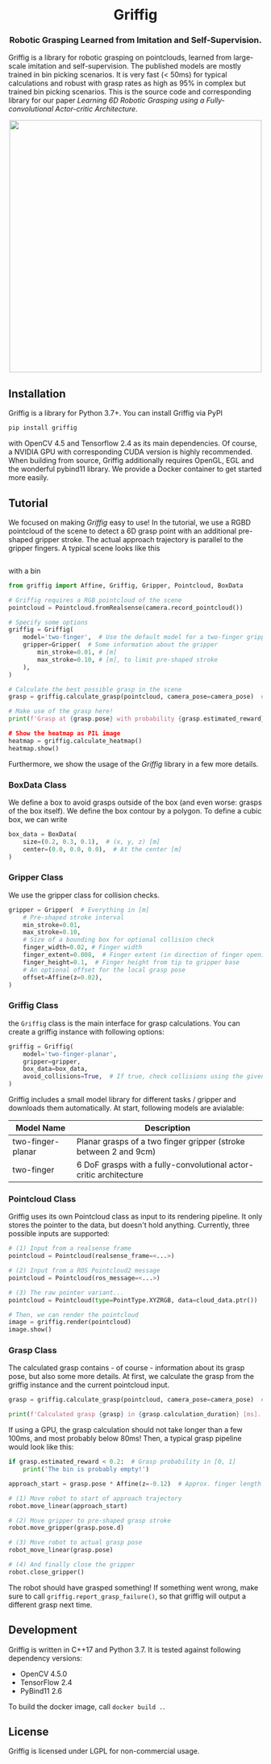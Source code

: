 <div align="center">
  <h1 align="center">Griffig</h1>
  <h3 align="center">
    Robotic Grasping Learned from Imitation and Self-Supervision.
  </h3>
</div>

Griffig is a library for robotic grasping on pointclouds, learned from large-scale imitation and self-supervision. The published models are mostly trained in bin picking scenarios. It is very fast (< 50ms) for typical calculations and robust with grasp rates as high as 95% in complex but trained bin picking scenarios. This is the source code and corresponding library for our paper *Learning 6D Robotic Grasping using a Fully-convolutional Actor-critic Architecture*.

[<div align="center"><img width="500" src="https://raw.githubusercontent.com/pantor/inja/master/doc/systemnew-sm.JPG"></div>](https://github.com/pantor/inja/releases)


## Installation

Griffig is a library for Python 3.7+. You can install Griffig via PyPI
```bash
pip install griffig
```
with OpenCV 4.5 and Tensorflow 2.4 as its main dependencies. Of course, a NVIDIA GPU with corresponding CUDA version is highly recommended. When building from source, Griffig additionally requires OpenGL, EGL and the wonderful pybind11 library. We provide a Docker container to get started more easily.


## Tutorial

We focused on making *Griffig* easy to use! In the tutorial, we use a RGBD pointcloud of the scene to detect a 6D grasp point with an additional pre-shaped gripper stroke. The actual approach trajectory is parallel to the gripper fingers. A typical scene looks like this

<image>

with a bin


```python
from griffig import Affine, Griffig, Gripper, Pointcloud, BoxData

# Griffig requires a RGB pointcloud of the scene
pointcloud = Pointcloud.fromRealsense(camera.record_pointcloud())

# Specify some options
griffig = Griffig(
    model='two-finger',  # Use the default model for a two-finger gripper
    gripper=Gripper(  # Some information about the gripper
        min_stroke=0.01, # [m]
        max_stroke=0.10, # [m], to limit pre-shaped stroke
    ),
)

# Calculate the best possible grasp in the scene
grasp = griffig.calculate_grasp(pointcloud, camera_pose=camera_pose)  # Get grasp in the global frame using the camera pose

# Make use of the grasp here!
print(f'Grasp at {grasp.pose} with probability {grasp.estimated_reward})

# Show the heatmap as PIL image
heatmap = griffig.calculate_heatmap()
heatmap.show()
```

Furthermore, we show the usage of the *Griffig* library in a few more details.


### BoxData Class

We define a box to avoid grasps outside of the box (and even worse: grasps of the box itself). We define the box contour by a polygon. To define a cubic box, we can write

```python
box_data = BoxData(
    size=(0.2, 0.3, 0.1),  # (x, y, z) [m]
    center=(0.0, 0.0, 0.0),  # At the center [m]
)
```

### Gripper Class

We use the gripper class for collision checks.

```python
gripper = Gripper(  # Everything in [m]
    # Pre-shaped stroke interval
    min_stroke=0.01,
    max_stroke=0.10,
    # Size of a bounding box for optional collision check
    finger_width=0.02, # Finger width
    finger_extent=0.008,  # Finger extent (in direction of finger opening/closing)
    finger_height=0.1,  # Finger height from tip to gripper base
    # An optional offset for the local grasp pose
    offset=Affine(z=0.02),
)
```

### Griffig Class

the `Griffig` class is the main interface for grasp calculations. You can create a griffig instance with following options:

```python
griffig = Griffig(
    model='two-finger-planar',
    gripper=gripper,
    box_data=box_data,
    avoid_collisions=True,  # If true, check collisions using the given pointcloud and gripper data
)
```

Griffig includes a small model library for different tasks / gripper and downloads them automatically. At start, following models are avialable:

Model Name         | Description
------------------ | ------------------------------------------------------------------
two-finger-planar  | Planar grasps of a two finger gripper (stroke between 2 and 9cm)
two-finger         | 6 DoF grasps with a fully-convolutional actor-critic architecture


### Pointcloud Class

Griffig uses its own Pointcloud class as input to its rendering pipeline. It only stores the pointer to the data, but doesn't hold anything. Currently, three possible inputs are supported:

```python
# (1) Input from a realsense frame
pointcloud = Pointcloud(realsense_frame=<...>)

# (2) Input from a ROS Pointcloud2 message
pointcloud = Pointcloud(ros_message=<...>)

# (3) The raw pointer variant...
pointcloud = Pointcloud(type=PointType.XYZRGB, data=cloud_data.ptr())

# Then, we can render the pointcloud
image = griffig.render(pointcloud)
image.show()
```

### Grasp Class

The calculated grasp contains - of course - information about its grasp pose, but also some more details. At first, we calculate the grasp from the griffig instance and the current pointcloud input.

```python
grasp = griffig.calculate_grasp(pointcloud, camera_pose=camera_pose)  # Get grasp in the global frame using the camera pose

print(f'Calculated grasp {grasp} in {grasp.calculation_duration} [ms].')  # Calculation duration in [ms]
```

If using a GPU, the grasp calculation should not take longer than a few 100ms, and most probably below 80ms! Then, a typical grasp pipeline would look like this:

```python
if grasp.estimated_reward < 0.2:  # Grasp probability in [0, 1]
    print('The bin is probably empty!')

approach_start = grasp.pose * Affine(z=-0.12)  # Approx. finger length [m]

# (1) Move robot to start of approach trajectory
robot.move_linear(approach_start)

# (2) Move gripper to pre-shaped grasp stroke
robot.move_gripper(grasp.pose.d)

# (3) Move robot to actual grasp pose
robot_move_linear(grasp.pose)

# (4) And finally close the gripper
robot.close_gripper()
```

The robot should have grasped something! If something went wrong, make sure to call `griffig.report_grasp_failure()`, so that griffig will output a different grasp next time.


## Development

Griffig is written in C++17 and Python 3.7. It is tested against following dependency versions:

- OpenCV 4.5.0
- TensorFlow 2.4
- PyBind11 2.6

To build the docker image, call `docker build .`.


## License

Griffig is licensed under LGPL for non-commercial usage.

